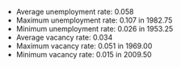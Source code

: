 
* Average unemployment rate: 0.058 
* Maximum unemployment rate: 0.107 in 1982.75 
* Minimum unemployment rate: 0.026 in 1953.25 
* Average vacancy rate: 0.034 
* Maximum vacancy rate: 0.051 in 1969.00 
* Minimum vacancy rate: 0.015 in 2009.50 

